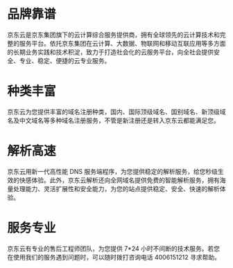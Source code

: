 # 品牌靠谱
京东云是京东集团旗下的云计算综合服务提供商，拥有全球领先的云计算技术和完整的服务平台。依托京东集团在云计算、大数据、物联网和移动互联应用等多方面的长期业务实践和技术积淀，致力于打造社会化的云服务平台，向全社会提供安全、专业、稳定、便捷的云专业服务。

# 种类丰富
京东云为您提供丰富的域名注册种类，国内、国际顶级域名、国别域名、新顶级域名及中文域名等多种域名注册服务，不管是新注册还是转入京东云都能满足您。

# 解析高速
京东云用新一代高性能 DNS 服务端程序，为您提供稳定的解析服务，给您秒级生效的快感体验。此外，京东云解析还向全网域名提供免费的智能解析服务，拥有海量处理能力、灵活扩展性和安全能力，为您的站点提供稳定、安全、快速的解析体验。

# 服务专业
京东云有专业的售后工程师团队，为您提供 7*24 小时不间断的技术服务。若您在使用我们的服务遇到问题时，可以随时拨打咨询电话 4006151212 寻求帮助。

